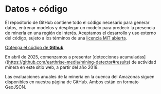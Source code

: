 # Datos + código

El repositorio de GitHub contiene todo el código necesario para generar datos, entrenar modelos y desplegar un modelo para predecir la presencia de minería en una región de interés. Aceptamos el desarrollo y uso externo del código, sujeto a los términos de una [licencia MIT abierta](https://github.com/earthrise-media/mining-detector/blob/main/LICENSE).

<a class="amw-btn" href="https://github.com/earthrise-media/mining-detector">Obtenga el código de  <b>Github</b></a>

En abril de 2025, comenzamos a presentar [detecciones acumuladas]((https://github.com/earthrise-media/mining-detector#results) de actividad minera en este sitio web, a partir del año 2018.

Las evaluaciones anuales de la minería en la cuenca del Amazonas siguen disponibles en nuestra página de GitHub. Ambos están en formato GeoJSON.

